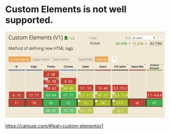 # Custom Elements is not well supported.

![Table showing browser support for Custom Elements feature](02-07.png)

https://caniuse.com/#feat=custom-elementsv1

